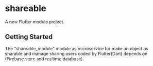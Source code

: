 # shareable

A new Flutter module project.

## Getting Started
The "shareable_module" module as microservice for make an object as sharable and manage sharing users coded by Flutter(Dart) depends on (Firebase store and realtime database).


